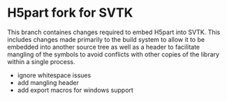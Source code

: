 # H5part fork for SVTK

This branch containes changes required to embed H5part into SVTK.
This includes changes made primarily to the build system to allow it to be embedded
into another source tree as well as a header to facilitate mangling of the symbols
to avoid conflicts with other copies of the library within a single process.

  * ignore whitespace issues
  * add mangling header
  * add export macros for windows support
